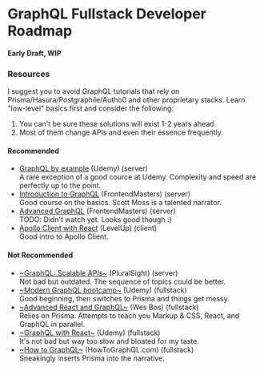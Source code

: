 # GraphQL Fullstack Developer Roadmap

**Early Draft, WIP**

### Resources

I suggest you to avoid GraphQL tutorials that rely on Prisma/Hasura/Postgraphile/Autho0 and other proprietary stacks. 
Learn "low-level" basics first and consider the following:

1. You can't be sure these solutions will exist 1-2 years ahead. 
2. Most of them change APIs and even their essence frequently.  

#### Recommended

* [GraphQL by example](https://www.udemy.com/graphql-by-example/) (Udemy) (server)<br>
A rare exception of a good cource at Udemy. Complexity and speed are perfectly up to the point. 
* [Introduction to GraphQL](https://frontendmasters.com/courses/graphql/) (FrontendMasters) (server)<br>
Good course on the basics. Scott Moss is a talented narrator. 
* [Advanced GraphQL](https://frontendmasters.com/courses/advanced-graphql/) (FrontendMasters) (server)<br>
TODO: Didn't watch yet. Looks good though :)
* [Apollo Client with React](https://www.leveluptutorials.com/tutorials/level-1-apollo-client-with-react) (LevelUp) (client)<br>
Good intro to Apollo Client.

#### Not Recommended

* [~GraphQL: Scalable APIs~](https://www.pluralsight.com/courses/graphql-scalable-apis) (PluralSight) (server)<br>
Not bad but outdated. The sequence of topics could be better.
* [~Modern GraphQL bootcamp~](https://www.udemy.com/graphql-bootcamp/) (Udemy) (fullstack)<br>
Good beginning, then switches to Prisma and things get messy.
* [~Advanced React and GraphQL~](https://advancedreact.com/) (Wes Bos) (fullstack)<br>
Relies on Prisma. Attempts to teach you Markup & CSS, React, and GraphQL in parallel.
* [~GraphQL with React~](https://www.udemy.com/graphql-with-react-course/) (Udemy) (fullstack)<br>
It's not bad but way too slow and bloated for my taste. 
* [~How to GraphQL~](https://www.howtographql.com) (HowToGraphQL.com) (fullstack)<br>
Sneakingly inserts Prisma into the narrative.
